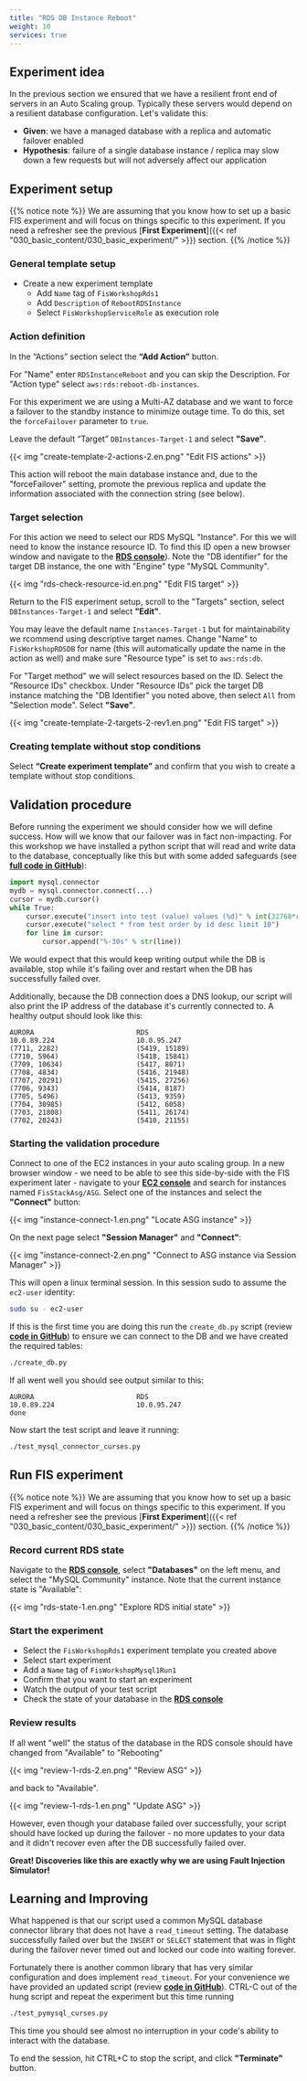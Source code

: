 ```yaml
---
title: "RDS DB Instance Reboot"
weight: 10
services: true
---
```


## Experiment idea

In the previous section we ensured that we have a resilient front end of servers in an Auto Scaling group. Typically these servers would depend on a resilient database configuration. Let's validate this:

* **Given**: we have a managed database with a replica and automatic failover enabled
* **Hypothesis**: failure of a single database instance / replica may slow down a few requests but will not adversely affect our application

## Experiment setup

{{% notice note %}}
We are assuming that you know how to set up a basic FIS experiment and will focus on things specific to this experiment. If you need a refresher see the previous [**First Experiment**]({{< ref "030_basic_content/030_basic_experiment/" >}}) section.
{{% /notice %}}

### General template setup

* Create a new experiment template
  * Add `Name` tag of `FisWorkshopRds1`
  * Add `Description` of `RebootRDSInstance`
  * Select `FisWorkshopServiceRole` as execution role

### Action definition

In the “Actions” section select the **“Add Action”** button.

For "Name" enter `RDSInstanceReboot` and you can skip the Description. For "Action type" select `aws:rds:reboot-db-instances`.

For this experiment we are using a Multi-AZ database and we want to force a failover to the standby instance to minimize outage time. To do this, set the `forceFailover` parameter to `true`.

Leave the default “Target” `DBInstances-Target-1` and select **"Save"**.

{{< img "create-template-2-actions-2.en.png" "Edit FIS actions" >}}

This action will reboot the main database instance and, due to the "forceFailover" setting, promote the previous replica and update the information associated with the connection string (see below).

### Target selection

For this action we need to select our RDS MySQL "Instance". For this we will need to know the instance resource ID. To find this ID open a new browser window and navigate to the [**RDS console**](https://console.aws.amazon.com/rds/home?#databases:)). Note the "DB identifier" for the target DB instance, the one with "Engine" type "MySQL Community".

{{< img "rds-check-resource-id.en.png" "Edit FIS target" >}}

Return to the FIS experiment setup, scroll to the "Targets" section, select `DBInstances-Target-1` and select **"Edit"**.

You may leave the default name `Instances-Target-1` but for maintainability we rcommend using descriptive target names. Change "Name" to `FisWorkshopRDSDB` for name (this will automatically update the name in the action as well) and make sure "Resource type" is set to `aws:rds:db`. 

For "Target method" we will select resources based on the ID. Select the "Resource IDs" checkbox. Under "Resource IDs" pick the target DB instance matching the "DB Identifier" you noted above, then select `All` from "Selection mode". Select **"Save"**.

{{< img "create-template-2-targets-2-rev1.en.png" "Edit FIS target" >}}

### Creating template without stop conditions

Select **“Create experiment template”** and confirm that you wish to create a template without stop conditions.

## Validation procedure

Before running the experiment we should consider how we will define success. How will we know that our failover was in fact non-impacting. For this workshop we have installed a python script that will read and write data to the database, conceptually like this but with some added safeguards (see [**full code in GitHub**](https://github.com/aws-samples/aws-fault-injection-simulator-workshop/blob/main/resources/templates/asg-cdk/assets/test_mysql_connector_curses.py)):

```python
import mysql.connector
mydb = mysql.connector.connect(...)
cursor = mydb.cursor()
while True:
    cursor.execute("insert into test (value) values (%d)" % int(32768*random.random()))
    cursor.execute("select * from test order by id desc limit 10")
    for line in cursor:
        cursor.append("%-30s" % str(line))
```

We would expect that this would keep writing output while the DB is available, stop while it's failing over and restart when the DB has successfully failed over.

Additionally, because the DB connection does a DNS lookup, our script will also print the IP address of the database it's currently connected to. A healthy output should look like this:

```text
AURORA                         RDS
10.0.89.224                    10.0.95.247
(7711, 2282)                   (5419, 15189)
(7710, 5964)                   (5418, 15841)
(7709, 10634)                  (5417, 8071)
(7708, 4834)                   (5416, 21948)
(7707, 20291)                  (5415, 27256)
(7706, 9343)                   (5414, 8187)
(7705, 5496)                   (5413, 9359)
(7704, 30985)                  (5412, 6058)
(7703, 21808)                  (5411, 26174)
(7702, 20243)                  (5410, 21155)
```

### Starting the validation procedure

Connect to one of the EC2 instances in your auto scaling group. In a new browser window - we need to be able to see this side-by-side with the FIS experiment later - navigate to your [**EC2 console**](https://console.aws.amazon.com/ec2/v2/home?#Instances:instanceState=running;search=FisStackAsg/ASG) and search for instances named `FisStackAsg/ASG`. Select one of the instances and select the **"Connect"** button:

{{< img "instance-connect-1.en.png" "Locate ASG instance" >}}

On the next page select **"Session Manager"** and **"Connect"**:

{{< img "instance-connect-2.en.png" "Connect to ASG instance via Session Manager" >}}

This will open a linux terminal session. In this session sudo to assume the `ec2-user` identity:

```bash
sudo su - ec2-user
```

If this is the first time you are doing this run the `create_db.py` script (review [**code in GitHub**](https://github.com/aws-samples/aws-fault-injection-simulator-workshop/blob/main/resources/templates/asg-cdk/assets/create_db.py)) to ensure we can connect to the DB and we have created the required tables:

```bash
./create_db.py
```

If all went well you should see output similar to this:

```
AURORA                         RDS
10.0.89.224                    10.0.95.247
done
```

Now start the test script and leave it running:

```bash
./test_mysql_connector_curses.py
```

## Run FIS experiment

{{% notice note %}}
We are assuming that you know how to set up a basic FIS experiment and will focus on things specific to this experiment. If you need a refresher see the previous [**First Experiment**]({{< ref "030_basic_content/030_basic_experiment/" >}}) section.
{{% /notice %}}

### Record current RDS state

Navigate to the [**RDS console**](https://console.aws.amazon.com/rds/home?#databases:), select **"Databases"** on the left menu, and select the "MySQL Community" instance. Note that the current instance state is "Available":

{{< img "rds-state-1.en.png" "Explore RDS initial state" >}}

### Start the experiment

* Select the `FisWorkshopRds1` experiment template you created above 
* Select start experiment
* Add a `Name` tag of `FisWorkshopMysql1Run1`
* Confirm that you want to start an experiment
* Watch the output of your test script 
* Check the state of your database in the [**RDS console**](https://console.aws.amazon.com/rds/home?#databases:)

### Review results

If all went "well" the status of the database in the RDS console should have changed from "Available" to "Rebooting" 

{{< img "review-1-rds-2.en.png" "Review ASG" >}}

and back to "Available".

{{< img "review-1-rds-1.en.png" "Update ASG" >}}

However, even though your database failed over successfully, your script should have locked up during the failover - no more updates to your data and it didn't recover even after the DB successfully failed over. 

**Great! Discoveries like this are exactly why we are using Fault Injection Simulator!**

## Learning and Improving

What happened is that our script used a common MySQL database connector library that does not have a `read_timeout` setting. The database successfully failed over but the `INSERT` or `SELECT` statement that was in flight during the failover never timed out and locked our code into waiting forever. 

Fortunately there is another common library that has very similar configuration and does implement `read_timeout`. For your convenience we have provided an updated script (review [**code in GitHub**](https://github.com/aws-samples/aws-fault-injection-simulator-workshop/blob/main/resources/templates/asg-cdk/assets/test_pymysql_curses.py)). CTRL-C out of the hung script and repeat the experiment but this time running 


```bash
./test_pymysql_curses.py
```

This time you should see almost no interruption in your code's ability to interact with the database.

To end the session, hit CTRL+C to stop the script, and click **"Terminate"** button.
